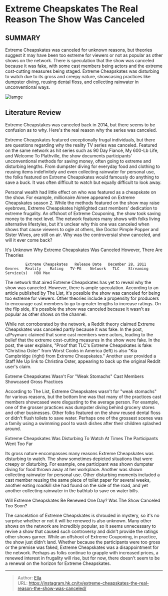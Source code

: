 # Extreme Cheapskates The Real Reason The Show Was Canceled


## SUMMARY 



  Extreme Cheapskates was canceled for unknown reasons, but theories suggest it may have been too extreme for viewers or not as popular as other shows on the network.   There is speculation that the show was canceled because it was fake, with some cast members being actors and the extreme cost-cutting measures being staged.   Extreme Cheapskates was disturbing to watch due to its gross and creepy nature, showcasing practices like dumpster diving, reusing dental floss, and collecting rainwater in unconventional ways.  

![iamge](https://static1.srcdn.com/wordpress/wp-content/uploads/2023/12/schedule-for-12_29-at-7_00-a-m-et-extreme-cheapskates_-the-real-reason-the-show-was-canceled.jpg)

## Literature Review
Extreme Cheapstakes was canceled back in 2014, but there seems to be confusion as to why. Here&#39;s the real reason why the series was canceled.




Extreme Cheapskates featured exceptionally frugal individuals, but there are questions regarding why the reality TV series was canceled. Featured on the same network as hit series such as 90 Day Fiancé, My 600-Lb Life, and Welcome To Plathville, the show documents participants&#39; unconventional methods for saving money, often going to extreme and disturbing lengths. From dumpster diving for everyday food and clothing to reusing items indefinitely and even collecting rainwater for personal use, the folks featured on Extreme Cheapskates would famously do anything to save a buck. It was often difficult to watch but equally difficult to look away.




Personal wealth had little effect on who was featured as a cheapskate on the show. For example, millionaire Aimee appeared on Extreme Cheapskates season 2. While the methods featured on the show may raise eyebrows, Extreme Cheapskates highlighted cast members&#39; dedication to extreme frugality. An offshoot of Extreme Couponing, the show took saving money to the next level. The network features many shows with folks living alternative lifestyles, but it&#39;s unclear why this one was canceled when shows that cause viewers to ogle at others, like Doctor Pimple Popper and Sister Wives, are still on air. Why was the controversial show canceled, and will it ever come back?


 It&#39;s Unknown Why Extreme Cheapskates Was Canceled 
However, There Are Theories
          

             Extreme Cheapskates   Release Date   December 28, 2011    Genres   Reality    Rating   TV-PG    Network   TLC    Streaming Service(s)   HBO Max       




The network that aired Extreme Cheapskates has yet to reveal why the show was canceled. However, there is ample speculation. According to an article published by The List, it&#39;s possible the show was canceled for being too extreme for viewers. Other theories include a propensity for producers to encourage cast members to go to greater lengths to increase ratings. On the flip side, it&#39;s possible the show was canceled because it wasn&#39;t as popular as other shows on the channel.

While not corroborated by the network, a Reddit theory claimed Extreme Cheapskates was canceled partly because it was fake. In the post, u/Psymarc claimed that some cast members were actors, leading to the belief that the extreme cost-cutting measures in the show were fake. In the post, the user explains, &#34;Proof that TLC&#39;s Extreme Cheapskates is fake: &#34;Christina Oster&#34; from Worst Cooks in America (left) is also &#34;Kia Campbridge (right) from Extreme Cheapskates.&#34; Another user provided a Staff Me Up link to Christina Oster, appearing to back up the original Reddit user&#39;s claim.






 Extreme Cheapskates Wasn&#39;t For &#34;Weak Stomachs&#34; 
Cast Members Showcased Gross Practices
          

According to The List, Extreme Cheapskates wasn&#39;t for &#34;weak stomachs&#34; for various reasons, but the bottom line was that many of the practices cast members showcased were disgusting to the average person. For example, one of the grosser practices was dumpster diving behind grocery stores and other businesses. Other folks featured on the show reused dental floss or didn&#39;t flush toilets to save water. Perhaps one of the grossest scenes was a family using a swimming pool to wash dishes after their children splashed around.



 Extreme Cheapskates Was Disturbing To Watch At Times 
The Participants Went Too Far


 
Its gross nature encompasses many reasons Extreme Cheapskates was disturbing to watch. The show sometimes depicted situations that were creepy or disturbing. For example, one participant was shown dumpster diving for food thrown away at her workplace. Another was shown collecting rainwater for personal use. Other disturbing moments included a cast member reusing the same piece of toilet paper for several weeks, another eating roadkill she had found on the side of the road, and yet another collecting rainwater in the bathtub to save on water bills.






 Will Extreme Cheapskates Be Renewed One Day? 
Was The Show Canceled Too Soon?
          

The cancelation of Extreme Cheapskates is shrouded in mystery, so it&#39;s no surprise whether or not it will be renewed is also unknown. Many other shows on the network are incredibly popular, so it seems unnecessary to revive a show that caused such controversy and didn&#39;t provide the ratings other shows garner. While an offshoot of Extreme Couponing, in practice, the show just didn&#39;t land. Whether because the participants were too gross or the premise was faked, Extreme Cheapskates was a disappointment for the network. Perhaps as folks continue to grapple with increased prices, a renewed interest in frugality will rise, but for now, there doesn&#39;t seem to be a renewal on the horizon for Extreme Cheapskates. 



---

> Author: [Ella](https://instagram.hk.cn/)  
> URL: https://instagram.hk.cn/tv/extreme-cheapskates-the-real-reason-the-show-was-canceled/  

